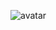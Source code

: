 ![avatar](https://socialify.git.ci/doge-verse/zk-doge-backend/image?description=1&font=KoHo&language=1&owner=1&pattern=Plus&stargazers=1&theme=Dark)